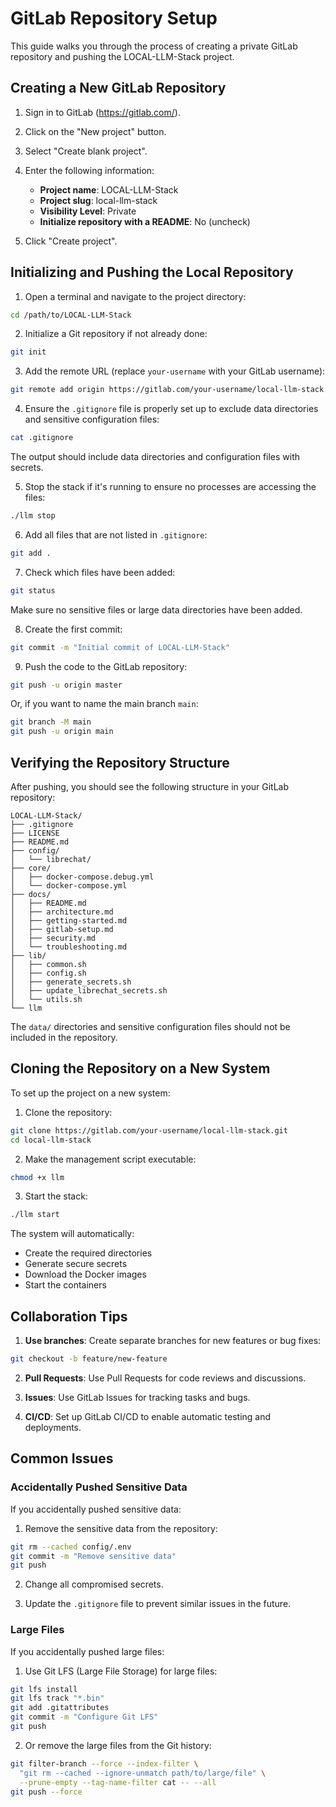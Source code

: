 # GitLab Repository Setup

This guide walks you through the process of creating a private GitLab repository and pushing the LOCAL-LLM-Stack project.

## Creating a New GitLab Repository

1. Sign in to GitLab (https://gitlab.com/).

2. Click on the "New project" button.

3. Select "Create blank project".

4. Enter the following information:
   - **Project name**: LOCAL-LLM-Stack
   - **Project slug**: local-llm-stack
   - **Visibility Level**: Private
   - **Initialize repository with a README**: No (uncheck)

5. Click "Create project".

## Initializing and Pushing the Local Repository

1. Open a terminal and navigate to the project directory:

```bash
cd /path/to/LOCAL-LLM-Stack
```

2. Initialize a Git repository if not already done:

```bash
git init
```

3. Add the remote URL (replace `your-username` with your GitLab username):

```bash
git remote add origin https://gitlab.com/your-username/local-llm-stack.git
```

4. Ensure the `.gitignore` file is properly set up to exclude data directories and sensitive configuration files:

```bash
cat .gitignore
```

The output should include data directories and configuration files with secrets.

5. Stop the stack if it's running to ensure no processes are accessing the files:

```bash
./llm stop
```

6. Add all files that are not listed in `.gitignore`:

```bash
git add .
```

7. Check which files have been added:

```bash
git status
```

Make sure no sensitive files or large data directories have been added.

8. Create the first commit:

```bash
git commit -m "Initial commit of LOCAL-LLM-Stack"
```

9. Push the code to the GitLab repository:

```bash
git push -u origin master
```

Or, if you want to name the main branch `main`:

```bash
git branch -M main
git push -u origin main
```

## Verifying the Repository Structure

After pushing, you should see the following structure in your GitLab repository:

```
LOCAL-LLM-Stack/
├── .gitignore
├── LICENSE
├── README.md
├── config/
│   └── librechat/
├── core/
│   ├── docker-compose.debug.yml
│   └── docker-compose.yml
├── docs/
│   ├── README.md
│   ├── architecture.md
│   ├── getting-started.md
│   ├── gitlab-setup.md
│   ├── security.md
│   └── troubleshooting.md
├── lib/
│   ├── common.sh
│   ├── config.sh
│   ├── generate_secrets.sh
│   ├── update_librechat_secrets.sh
│   └── utils.sh
└── llm
```

The `data/` directories and sensitive configuration files should not be included in the repository.

## Cloning the Repository on a New System

To set up the project on a new system:

1. Clone the repository:

```bash
git clone https://gitlab.com/your-username/local-llm-stack.git
cd local-llm-stack
```

2. Make the management script executable:

```bash
chmod +x llm
```

3. Start the stack:

```bash
./llm start
```

The system will automatically:
- Create the required directories
- Generate secure secrets
- Download the Docker images
- Start the containers

## Collaboration Tips

1. **Use branches**: Create separate branches for new features or bug fixes:

```bash
git checkout -b feature/new-feature
```

2. **Pull Requests**: Use Pull Requests for code reviews and discussions.

3. **Issues**: Use GitLab Issues for tracking tasks and bugs.

4. **CI/CD**: Set up GitLab CI/CD to enable automatic testing and deployments.

## Common Issues

### Accidentally Pushed Sensitive Data

If you accidentally pushed sensitive data:

1. Remove the sensitive data from the repository:

```bash
git rm --cached config/.env
git commit -m "Remove sensitive data"
git push
```

2. Change all compromised secrets.

3. Update the `.gitignore` file to prevent similar issues in the future.

### Large Files

If you accidentally pushed large files:

1. Use Git LFS (Large File Storage) for large files:

```bash
git lfs install
git lfs track "*.bin"
git add .gitattributes
git commit -m "Configure Git LFS"
git push
```

2. Or remove the large files from the Git history:

```bash
git filter-branch --force --index-filter \
  "git rm --cached --ignore-unmatch path/to/large/file" \
  --prune-empty --tag-name-filter cat -- --all
git push --force